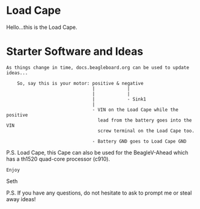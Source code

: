 # Load Cape

Hello...this is the Load Cape.

# Starter Software and Ideas
`As things change in time, docs.beagleboard.org can be used to update ideas...`

```
    So, say this is your motor: positive & negative
                                |            |          
                                |            |
                                |            - Sink1
                                |
                                - VIN on the Load Cape while the positive
                                  lead from the battery goes into the VIN
                                  screw terminal on the Load Cape too.

                                - Battery GND goes to Load Cape GND
```

P.S. Load Cape, this Cape can also be used for the BeagleV-Ahead which has a th1520 quad-core processor (c910).

```
Enjoy
``` 

Seth

P.S. If you have any questions, do not hesitate to ask to prompt me or steal away ideas!
